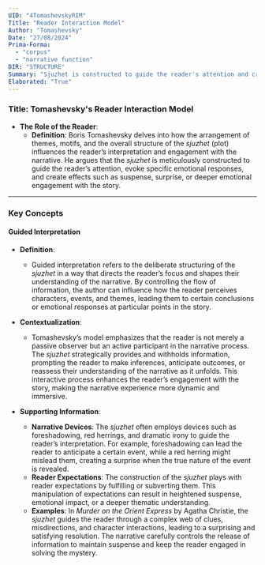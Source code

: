```yaml
---
UID: "4TomashevskyRIM"
Title: "Reader Interaction Model"
Author: "Tomashevsky"
Date: "27/08/2024"
Prima-Forma:
  - "corpus"
  - "narrative function"
DIR: "STRUCTURE"
Summary: "Sjuzhet is constructed to guide the reader's attention and create specific effects such as suspense, surprise, or emotional engagement."
Elaborated: "True"
---
```

### Title: **Tomashevsky's Reader Interaction Model**

- **The Role of the Reader**:
  - **Definition**: Boris Tomashevsky delves into how the arrangement of themes, motifs, and the overall structure of the *sjuzhet* (plot) influences the reader’s interpretation and engagement with the narrative. He argues that the *sjuzhet* is meticulously constructed to guide the reader’s attention, evoke specific emotional responses, and create effects such as suspense, surprise, or deeper emotional engagement with the story.

---

### **Key Concepts**

#### **Guided Interpretation**

- **Definition**:
  - Guided interpretation refers to the deliberate structuring of the *sjuzhet* in a way that directs the reader’s focus and shapes their understanding of the narrative. By controlling the flow of information, the author can influence how the reader perceives characters, events, and themes, leading them to certain conclusions or emotional responses at particular points in the story.

- **Contextualization**:
  - Tomashevsky’s model emphasizes that the reader is not merely a passive observer but an active participant in the narrative process. The *sjuzhet* strategically provides and withholds information, prompting the reader to make inferences, anticipate outcomes, or reassess their understanding of the narrative as it unfolds. This interactive process enhances the reader’s engagement with the story, making the narrative experience more dynamic and immersive.

- **Supporting Information**:
  - **Narrative Devices**: The *sjuzhet* often employs devices such as foreshadowing, red herrings, and dramatic irony to guide the reader’s interpretation. For example, foreshadowing can lead the reader to anticipate a certain event, while a red herring might mislead them, creating a surprise when the true nature of the event is revealed.
  - **Reader Expectations**: The construction of the *sjuzhet* plays with reader expectations by fulfilling or subverting them. This manipulation of expectations can result in heightened suspense, emotional impact, or a deeper thematic understanding.
  - **Examples**: In *Murder on the Orient Express* by Agatha Christie, the *sjuzhet* guides the reader through a complex web of clues, misdirections, and character interactions, leading to a surprising and satisfying resolution. The narrative carefully controls the release of information to maintain suspense and keep the reader engaged in solving the mystery.
